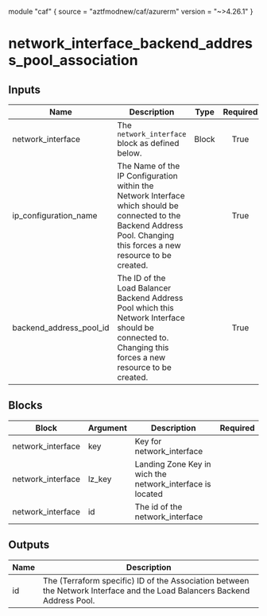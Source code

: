 module "caf" {
  source  = "aztfmodnew/caf/azurerm"
  version = "~>4.26.1"
}

# network_interface_backend_address_pool_association

## Inputs
| Name | Description | Type | Required |
|------|-------------|------|:--------:|
|network_interface|The `network_interface` block as defined below.|Block|True|
|ip_configuration_name| The Name of the IP Configuration within the Network Interface which should be connected to the Backend Address Pool. Changing this forces a new resource to be created.||True|
|backend_address_pool_id| The ID of the Load Balancer Backend Address Pool which this Network Interface should be connected to. Changing this forces a new resource to be created.||True|

## Blocks
| Block | Argument | Description | Required |
|-------|----------|-------------|----------|
|network_interface| key | Key for  network_interface||| Required if  |
|network_interface| lz_key |Landing Zone Key in wich the network_interface is located|||True|
|network_interface| id | The id of the network_interface |||True|

## Outputs
| Name | Description |
|------|-------------|
|id|The (Terraform specific) ID of the Association between the Network Interface and the Load Balancers Backend Address Pool.|||
